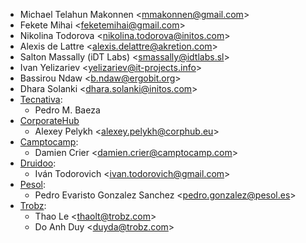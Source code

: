 - Michael Telahun Makonnen \<<mmakonnen@gmail.com>\>
- Fekete Mihai \<<feketemihai@gmail.com>\>
- Nikolina Todorova \<<nikolina.todorova@initos.com>\>
- Alexis de Lattre \<<alexis.delattre@akretion.com>\>
- Salton Massally (iDT Labs) \<<smassally@idtlabs.sl>\>
- Ivan Yelizariev \<<yelizariev@it-projects.info>\>
- Bassirou Ndaw \<<b.ndaw@ergobit.org>\>
- Dhara Solanki \<<dhara.solanki@initos.com>\>
- [Tecnativa](https://www.tecnativa.com):
  - Pedro M. Baeza
- [CorporateHub](https://corporatehub.eu/)
  - Alexey Pelykh \<<alexey.pelykh@corphub.eu>\>
- [Camptocamp](https://www.camptocamp.com):
  - Damien Crier \<<damien.crier@camptocamp.com>\>
- [Druidoo](https://www.druidoo.io):
  - Iván Todorovich \<<ivan.todorovich@gmail.com>\>
- [Pesol](https://www.pesol.es):
  - Pedro Evaristo Gonzalez Sanchez \<<pedro.gonzalez@pesol.es>\>
- [Trobz](https://trobz.com):
  - Thao Le \<<thaolt@trobz.com>\>
  - Do Anh Duy \<<duyda@trobz.com>\>
